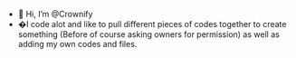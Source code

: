 - 👋 Hi, I’m @Crownify
- �I code alot and like to pull different pieces of codes together to create something (Before of course asking owners for permission) as well as adding my own codes and files.
